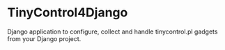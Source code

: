 # TinyControl4Django
Django application to configure, collect and handle tinycontrol.pl gadgets from your Django project.
